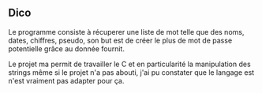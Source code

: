 ## Dico

Le programme consiste à récuperer une liste de mot telle que des noms, dates, chiffres, pseudo, son but est de créer le plus de mot de passe potentielle grâce au donnée fournit.

Le projet ma permit de travailler le C et en particularité la manipulation des strings même si le projet n'a pas abouti, j'ai pu constater que le langage est n'est vraiment pas adapter pour ça.